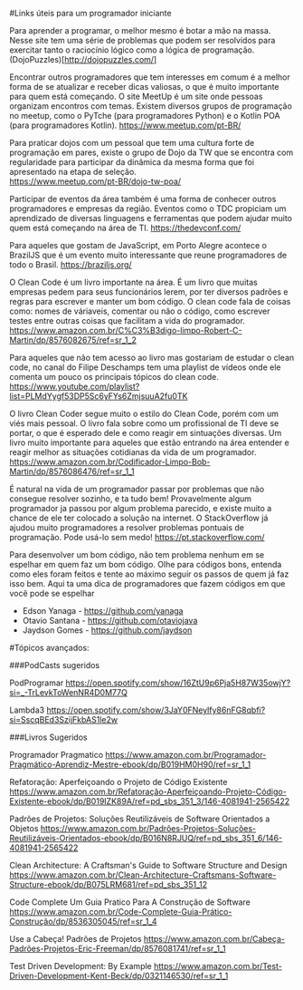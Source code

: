 #Links úteis para um programador iniciante

Para aprender a programar, o melhor mesmo é botar a mão na massa. Nesse site tem uma série de problemas que podem ser resolvidos para exercitar tanto o raciocínio lógico como a lógica de programação. (DojoPuzzles)[http://dojopuzzles.com/]

Encontrar outros programadores que tem interesses em comum é a melhor forma de se atualizar e receber dicas valiosas, o que é muito importante para quem está começando. O site MeetUp é um site onde pessoas organizam encontros com temas. Existem diversos grupos de programação no meetup, como o PyTche (para programadores Python) e o Kotlin POA (para programadores Kotlin). 
https://www.meetup.com/pt-BR/

Para praticar dojos com um pessoal que tem uma cultura forte de programação em pares, existe o grupo de Dojo da TW que se encontra com regularidade para participar da dinâmica da mesma forma que foi apresentado na etapa de seleção.  
https://www.meetup.com/pt-BR/dojo-tw-poa/

Participar de eventos da área também é uma forma de conhecer outros programadores e empresas da região. Eventos como o TDC propiciam um aprendizado de diversas linguagens e ferramentas que podem ajudar muito quem está começando na área de TI.
https://thedevconf.com/

Para aqueles que gostam de JavaScript, em Porto Alegre acontece o BrazilJS que é um evento muito interessante que reune programadores de todo o Brasil.
https://braziljs.org/

O Clean Code é um livro importante na área. É um livro que muitas empresas pedem para seus funcionários lerem, por ter diversos padrões e regras para escrever e manter um bom código. O clean code fala de coisas como: nomes de váriaveis, comentar ou não o código, como escrever testes entre outras coisas que facilitam a vida do programador.
https://www.amazon.com.br/C%C3%B3digo-limpo-Robert-C-Martin/dp/8576082675/ref=sr_1_2

Para aqueles que não tem acesso ao livro mas gostariam de estudar o clean code, no canal do  Filipe Deschamps tem uma playlist de vídeos onde ele comenta um pouco os principais tópicos do clean code.
https://www.youtube.com/playlist?list=PLMdYygf53DP5Sc6yFYs6ZmjsuuA2fu0TK


O livro Clean Coder segue muito o estilo do Clean Code, porém com um viés mais pessoal. O livro fala sobre como um profissional de TI deve se portar, o que é esperado dele e como reagir em sintuações diversas. Um livro muito importante para aqueles que estão entrando na área entender e reagir melhor as situações cotidianas da vida de um programador.
https://www.amazon.com.br/Codificador-Limpo-Bob-Martin/dp/8576086476/ref=sr_1_1

É natural na vida de um programador passar por problemas que não consegue resolver sozinho, e ta tudo bem! Provavelmente algum programador ja passou por algum problema parecido, e existe muito a chance de ele ter colocado a solução na internet. O StackOverflow já ajudou muito programadores a resolver problemas pontuais de programação. Pode usá-lo sem medo!
https://pt.stackoverflow.com/

Para desenvolver um bom código, não tem problema nenhum em se espelhar em quem faz um bom código. Olhe para códigos bons, entenda como eles foram feitos e tente ao máximo seguir os passos de quem já faz isso bem. Aqui ta uma dica de programadores que fazem códigos em que você pode se espelhar
- Edson Yanaga - https://github.com/yanaga
- Otavio Santana - https://github.com/otaviojava
- Jaydson Gomes - https://github.com/jaydson



#Tópicos avançados:

###PodCasts sugeridos

PodProgramar
https://open.spotify.com/show/16ZtU9p6Pja5H87W35owjY?si=_-TrLevkToWenNR4D0M77Q

Lambda3
https://open.spotify.com/show/3JaY0FNeylfy86nFG8qbfi?si=SscqBEd3SzijFkbAS1le2w

###Livros Sugeridos

Programador Pragmatico
https://www.amazon.com.br/Programador-Pragmático-Aprendiz-Mestre-ebook/dp/B019HM0H90/ref=sr_1_1

Refatoração: Aperfeiçoando o Projeto de Código Existente
https://www.amazon.com.br/Refatoração-Aperfeiçoando-Projeto-Código-Existente-ebook/dp/B019IZK89A/ref=pd_sbs_351_3/146-4081941-2565422

Padrões de Projetos: Soluções Reutilizáveis de Software Orientados a Objetos
https://www.amazon.com.br/Padrões-Projetos-Soluções-Reutilizáveis-Orientados-ebook/dp/B016N8RJUQ/ref=pd_sbs_351_6/146-4081941-2565422

Clean Architecture: A Craftsman's Guide to Software Structure and Design
https://www.amazon.com.br/Clean-Architecture-Craftsmans-Software-Structure-ebook/dp/B075LRM681/ref=pd_sbs_351_12

Code Complete Um Guia Pratico Para A Construção de Software
https://www.amazon.com.br/Code-Complete-Guia-Prático-Construção/dp/8536305045/ref=sr_1_4

Use a Cabeça! Padrões de Projetos
https://www.amazon.com.br/Cabeça-Padrões-Projetos-Eric-Freeman/dp/8576081741/ref=sr_1_1

Test Driven Development: By Example
https://www.amazon.com.br/Test-Driven-Development-Kent-Beck/dp/0321146530/ref=sr_1_1

